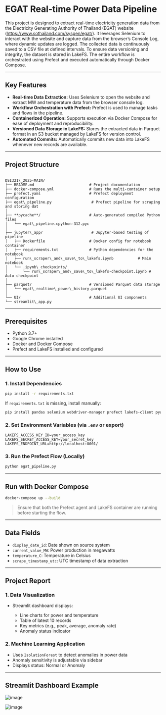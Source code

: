 
# EGAT Real-time Power Data Pipeline

This project is designed to extract real-time electricity generation data from the Electricity Generating Authority of Thailand (EGAT) website (https://www.sothailand.com/sysgen/egat/). It leverages Selenium to interact with the website and capture data from the browser’s Console Log, where dynamic updates are logged. The collected data is continuously saved to a CSV file at defined intervals. To ensure data versioning and integrity, the dataset is stored in LakeFS. The entire workflow is orchestrated using Prefect and executed automatically through Docker Compose.

---

##  Key Features

- **Real-time Data Extraction:** Uses Selenium to open the website and extract MW and temperature data from the browser console log.
- **Workflow Orchestration with Prefect:** Prefect is used to manage tasks and flows in the pipeline.
- **Containerized Operation:** Supports execution via Docker Compose for ease of deployment and reproducibility.
- **Versioned Data Storage in LakeFS:** Stores the extracted data in Parquet format in an S3 bucket managed by LakeFS for version control.
- **Automated Commits:** Automatically commits new data into LakeFS whenever new records are available.

---

## Project Structure

```

DSI321\_2025-MAIN/
├── README.md                         # Project documentation
├── docker-compose.yml                # Runs the multi-container setup
├── prefect.yaml                      # Prefect deployment configuration
├── egat\_pipeline.py                  # Prefect pipeline for scraping and storing dat
│
├── **pycache**/                      # Auto-generated compiled Python files
│   └── egat\_pipeline.cpython-312.pyc
│
├── jupyter\_app/                      # Jupyter-based testing of pipeline
│   ├── Dockerfile                    # Docker config for notebook container
│   ├── requirements.txt              # Python dependencies for the notebook
│   ├── run\_scraper\_and\_save\_to\_lakefs.ipynb           # Main notebook
│   └── .ipynb\_checkpoints/
│       └── run\_scraper\_and\_save\_to\_lakefs-checkpoint.ipynb # Auto checkpoint
│
├── parquet/                          # Versioned Parquet data storage
│   └── egat\_realtime\_power\_history.parquet
│
└── UI/                               # Additional UI components
└── streamlit\_app.py

````

---

## Prerequisites

- Python 3.7+
- Google Chrome installed
- Docker and Docker Compose
- Prefect and LakeFS installed and configured

---

## How to Use

### 1. Install Dependencies

```bash
pip install -r requirements.txt
````

If `requirements.txt` is missing, install manually:

```bash
pip install pandas selenium webdriver-manager prefect lakefs-client pyarrow
```

### 2. Set Environment Variables (via `.env` or export)

```env
LAKEFS_ACCESS_KEY_ID=your_access_key
LAKEFS_SECRET_ACCESS_KEY=your_secret_key
LAKEFS_ENDPOINT_URL=http://localhost:8001/
```

### 3. Run the Prefect Flow (Locally)

```bash
python egat_pipeline.py
```

---

## Run with Docker Compose

```bash
docker-compose up --build
```

> Ensure that both the Prefect agent and LakeFS container are running before starting the flow.

---

## Data Fields

* `display_date_id`: Date shown on source system
* `current_value_MW`: Power production in megawatts
* `temperature_C`: Temperature in Celsius
* `scrape_timestamp_utc`: UTC timestamp of data extraction

---

##  Project Report

### 1. Data Visualization

* Streamlit dashboard displays:

  * Line charts for power and temperature
  * Table of latest 10 records
  * Key metrics (e.g., peak, average, anomaly rate)
  * Anomaly status indicator

### 2. Machine Learning Application

* Uses `IsolationForest` to detect anomalies in power data
* Anomaly sensitivity is adjustable via sidebar
* Displays status: Normal or Anomaly

---

## Streamlit Dashboard Example

![image](https://github.com/user-attachments/assets/4f0202d2-6481-4f03-8f96-f7149cf8fa8d)

![image](https://github.com/user-attachments/assets/970bbb11-7b35-4e41-b96f-768c9b670a64)

```
